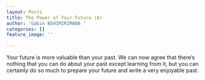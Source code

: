 ```yaml
---
layout: Posts
title: The Power of Your Future (A)
author: 'Gabin NSHIMIRIMANA '
categories: []
feature_image: ''

---
```

Your future is more valuable than your past. We can now agree that there’s nothing that you can do about your past except learning from it, but you can certainly do so much to prepare your future and write a very enjoyable past.
